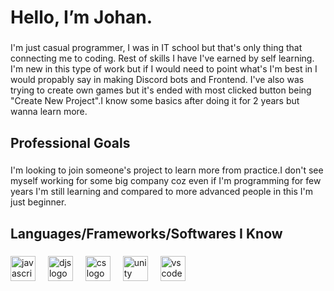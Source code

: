 <h1 align="left">Hello, I’m Johan.</h1>

###

<p align="left">I'm just casual programmer, I was in IT school but that's only thing that connecting me to coding. Rest of skills I have I've earned by self learning. I'm new in this type of work but if I would need to point what's I'm best in I would propably say in making Discord bots and Frontend. I've also was trying to create own games but it's ended with most clicked button being "Create New Project".I know some basics after doing it for 2 years but wanna learn more.</p>

###

<h2 align="left">Professional Goals</h2>

###

<p align="left">I'm looking to join someone's project to learn more from practice.I don't see myself working for some big company coz even if I'm programming for few years I'm still learning and compared to more advanced people in this I'm just beginner.</p>

###

<h2 align="left">Languages/Frameworks/Softwares I Know</h2>

###

<div align="left">
  <img src="https://cdn.jsdelivr.net/gh/devicons/devicon/icons/javascript/javascript-original.svg" height="40" alt="javascript logo"  />
  <img width="12" />
  <img src="https://cdn.jsdelivr.net/gh/devicons/devicon/icons/discordjs/discordjs-original.svg" height="40" alt="djs logo"  />
  <img width="12" />
  <img src="https://cdn.jsdelivr.net/gh/devicons/devicon/icons/csharp/csharp-original.svg" height="40" alt="cs logo"  />
  <img width="12" />
  <img src="https://cdn.jsdelivr.net/gh/devicons/devicon/icons/unity/unity-original.svg" height="40" alt="unity logo"  />
  <img width="12" />
  <img src="https://cdn.jsdelivr.net/gh/devicons/devicon/icons/vscode/vscode-original.svg" height="40" alt="vscode logo"  />
  <img width="12" />
</div>




###
